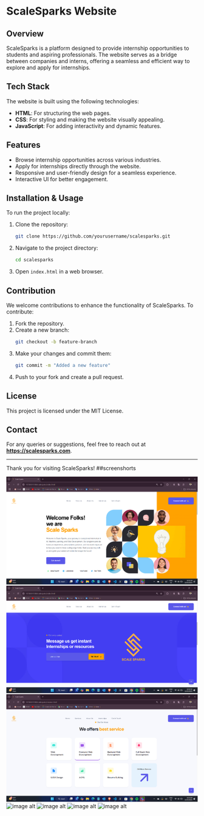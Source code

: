 # ScaleSparks Website

## Overview
ScaleSparks is a platform designed to provide internship opportunities to students and aspiring professionals. The website serves as a bridge between companies and interns, offering a seamless and efficient way to explore and apply for internships.

## Tech Stack
The website is built using the following technologies:
- **HTML**: For structuring the web pages.
- **CSS**: For styling and making the website visually appealing.
- **JavaScript**: For adding interactivity and dynamic features.

## Features
- Browse internship opportunities across various industries.
- Apply for internships directly through the website.
- Responsive and user-friendly design for a seamless experience.
- Interactive UI for better engagement.

## Installation & Usage
To run the project locally:
1. Clone the repository:
   ```bash
   git clone https://github.com/yourusername/scalesparks.git
   ```
2. Navigate to the project directory:
   ```bash
   cd scalesparks
   ```
3. Open `index.html` in a web browser.

## Contribution
We welcome contributions to enhance the functionality of ScaleSparks. To contribute:
1. Fork the repository.
2. Create a new branch:
   ```bash
   git checkout -b feature-branch
   ```
3. Make your changes and commit them:
   ```bash
   git commit -m "Added a new feature"
   ```
4. Push to your fork and create a pull request.

## License
This project is licensed under the MIT License.

## Contact
For any queries or suggestions, feel free to reach out at **https://scalesparks.com**.

---
Thank you for visiting ScaleSparks!
##screenshorts

![image alt](https://github.com/Gauravsinghh55/scalesparks-website/blob/9abe47d4c07ed72aee2b1e2c27ac6117c394e5b2/Screenshot%202025-03-11%20103242.png)
![image alt](https://github.com/Gauravsinghh55/scalesparks-website/blob/419538835c87e3d6d7d2afb80bb7b7c10ceb3a5b/Screenshot%202025-03-11%20103255.png)
![image alt](https://github.com/Gauravsinghh55/scalesparks-website/blob/ab6cf332ff1540290195330a02db3cace16faf15/Screenshot%202025-03-11%20103312.png)
![image alt]()
![image alt]()
![image alt]()
![image alt]()
